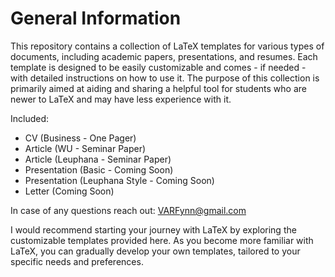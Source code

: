 # General Information
This repository contains a collection of LaTeX templates for various types of documents, including academic papers, presentations, and resumes. Each template is designed to be easily customizable and comes - if needed - with detailed instructions on how to use it. The purpose of this collection is primarily aimed at aiding and sharing a helpful tool for students who are newer to LaTeX and may have less experience with it.

Included: 
* CV (Business - One Pager) 
* Article (WU - Seminar Paper) 
* Article (Leuphana - Seminar Paper)
* Presentation (Basic - Coming Soon)
* Presentation (Leuphana Style - Coming Soon)
* Letter (Coming Soon)


In case of any questions reach out: VARFynn@gmail.com

 I would recommend starting your journey with LaTeX by exploring the customizable templates provided here. As you become more familiar with LaTeX, you can gradually develop your own templates, tailored to your specific needs and preferences.
